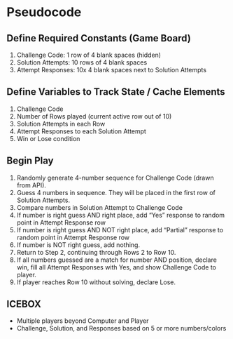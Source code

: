 # Pseudocode #

## Define Required Constants (Game Board) ##
1. Challenge Code: 1 row of 4 blank spaces (hidden)
2. Solution Attempts: 10 rows of 4 blank spaces
3. Attempt Responses: 10x 4 blank spaces next to Solution Attempts

## Define Variables to Track State / Cache Elements ##
1. Challenge Code
2. Number of Rows played (current active row out of 10)
3. Solution Attempts in each Row
4. Attempt Responses to each Solution Attempt
5. Win or Lose condition

## Begin Play ##
1. Randomly generate 4-number sequence for Challenge Code (drawn from API).
2. Guess 4 numbers in sequence. They will be placed in the first row of Solution Attempts.
3. Compare numbers in Solution Attempt to Challenge Code
4. If number is right guess AND right place, add “Yes” response to random point in Attempt Response row
5. If number is right guess AND NOT right place, add “Partial” response to random point in Attempt Response row
6. If number is NOT right guess, add nothing.
7. Return to Step 2, continuing through Rows 2 to Row 10.
8. If all numbers guessed are a match for number AND position, declare win, fill all Attempt Responses with Yes, and show Challenge Code to player.
9. If player reaches Row 10 without solving, declare Lose.

## ICEBOX ##
* Multiple players beyond Computer and Player
* Challenge, Solution, and Responses based on 5 or more numbers/colors